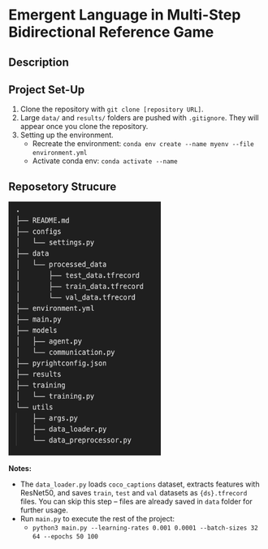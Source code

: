# Emergent Language in Multi-Step Bidirectional Reference Game

## Description

## Project Set-Up

1. Clone the repository with ``git clone [repository URL]``.
2. Large ``data/`` and ``results/`` folders are pushed with ``.gitignore``. They will appear once you clone the repository.
3. Setting up the environment. 
    * Recreate the environment: ``conda env create --name myenv --file environment.yml``
    * Activate conda env: ``conda activate --name``

## Reposetory Strucure

<img src="images/repo-structure.png" width="300" height="500">

**Notes:**
- The ``data_loader.py`` loads ``coco_captions`` dataset, extracts features with ResNet50, and saves ``train``, ``test`` and ``val`` datasets as ``{ds}.tfrecord`` files. You can skip this step – files are already saved in ``data`` folder for further usage.
- Run ``main.py`` to execute the rest of the project:
    - ``python3 main.py --learning-rates 0.001 0.0001 --batch-sizes 32 64 --epochs 50 100``